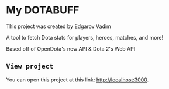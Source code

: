 # My DOTABUFF

This project was created by Edgarov Vadim

A tool to fetch Dota stats for players, heroes, matches, and more!

Based off of OpenDota's new API & Dota 2's Web API


## `View project`

You can open this project at this link: [http://localhost:3000](MY_DOTABUFF).
